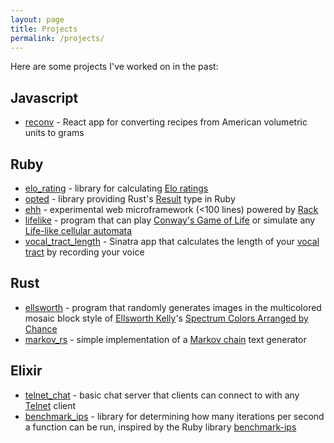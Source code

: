 ```yaml
---
layout: page
title: Projects
permalink: /projects/
---
```


Here are some projects I've worked on in the past:

## Javascript
- [reconv](https://github.com/mxhold/reconv) - React app for converting recipes from American volumetric units to grams

## Ruby
- [elo_rating](https://github.com/mxhold/elo_rating) - library for calculating [Elo ratings](https://en.wikipedia.org/wiki/Elo_rating_system)
- [opted](https://github.com/mxhold/opted) - library providing Rust's [Result](https://doc.rust-lang.org/std/result/index.html) type in Ruby
- [ehh](https://github.com/mxhold/ehh) - experimental web microframework (<100 lines) powered by [Rack](https://rack.github.io/)
- [lifelike](https://github.com/mxhold/lifelike) - program that can play [Conway's Game of Life](https://en.wikipedia.org/wiki/Conway%27s_Game_of_Life) or simulate any [Life-like cellular automata](https://en.wikipedia.org/wiki/Life-like_cellular_automaton)
- [vocal_tract_length](https://github.com/mxhold/vocal_tract_length) - Sinatra app that calculates the length of your [vocal tract](https://en.wikipedia.org/wiki/Vocal_tract) by recording your voice

## Rust
- [ellsworth](https://github.com/mxhold/ellsworth) - program that randomly generates images in the multicolored mosaic block style of [Ellsworth Kelly](https://en.wikipedia.org/wiki/Ellsworth_Kelly)'s [Spectrum Colors Arranged by Chance](https://www.sfmoma.org/artwork/99.352)
- [markov_rs](https://github.com/mxhold/markov_rs) - simple implementation of a [Markov chain](https://en.wikipedia.org/wiki/Markov_chain) text generator

## Elixir
- [telnet_chat](https://github.com/mxhold/telnet_chat) - basic chat server that clients can connect to with any [Telnet](https://en.wikipedia.org/wiki/Telnet) client
- [benchmark_ips](https://github.com/mxhold/benchmark_ips) - library for determining how many iterations per second a function can be run, inspired by the Ruby library [benchmark-ips](https://github.com/evanphx/benchmark-ips)

